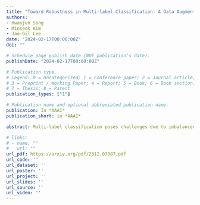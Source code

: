 ```yaml
---
title: "Toward Robustness in Multi-label Classification: A Data Augmentation Strategy against Imbalance and Noise (AAAI 2024)"
authors:
- Hwanjun Song
- Minseok Kim
- Jae-Gil Lee
date: "2024-02-17T00:00:00Z"
doi: ""

# Schedule page publish date (NOT publication's date).
publishDate: "2024-02-17T00:00:00Z"

# Publication type.
# Legend: 0 = Uncategorized; 1 = Conference paper; 2 = Journal article;
# 3 = Preprint / Working Paper; 4 = Report; 5 = Book; 6 = Book section;
# 7 = Thesis; 8 = Patent
publication_types: ["1"]

# Publication name and optional abbreviated publication name.
publication: In *AAAI*
publication_short: in *AAAI*

abstract: Multi-label classification poses challenges due to imbalanced and noisy labels in training data. We propose a unified data augmentation method, named BalanceMix, to address these challenges. Our approach includes two samplers for imbalanced labels, generating minority-augmented instances with high diversity. It also refines multi-labels at the label-wise granularity, categorizing noisy labels as clean, re-labeled, or ambiguous for robust optimization. Extensive experiments on three benchmark datasets demonstrate that BalanceMix outperforms existing state-of-the-art methods. We release the code at https://github.com/DISL-Lab/BalanceMix.

# links:
# - name: ""
#   url: ""
url_pdf: https://arxiv.org/pdf/2312.07087.pdf
url_code: ''
url_dataset: ''
url_poster: ''
url_project: ''
url_slides: ''
url_source: ''
url_video: ''
---
```


